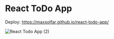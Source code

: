 # React ToDo App
Deploy: https://maxsolfar.github.io/react-todo-app/

![React Todo App (2)](https://user-images.githubusercontent.com/65838616/211249466-54c575bd-68c6-467e-a93b-ad506014daec.png)
